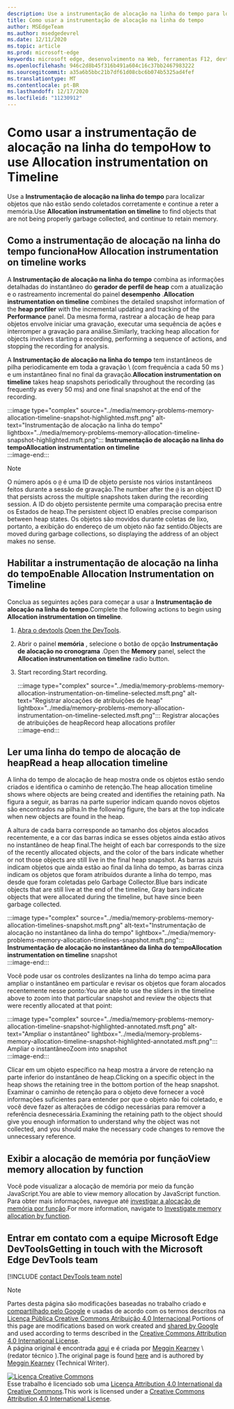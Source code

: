 ```yaml
---
description: Use a instrumentação de alocação na linha do tempo para localizar objetos que não estão sendo coletados corretamente e continue a reter a memória.
title: Como usar a instrumentação de alocação na linha do tempo
author: MSEdgeTeam
ms.author: msedgedevrel
ms.date: 12/11/2020
ms.topic: article
ms.prod: microsoft-edge
keywords: microsoft edge, desenvolvimento na Web, ferramentas F12, devtools
ms.openlocfilehash: 946c2d8b45f316b491a604c16c37bb2467983222
ms.sourcegitcommit: a35a6b5bbc21b7df61d08cbc6b074b5325ad4fef
ms.translationtype: MT
ms.contentlocale: pt-BR
ms.lasthandoff: 12/17/2020
ms.locfileid: "11230912"
---
```

<!-- Copyright Meggin Kearney 

   Licensed under the Apache License, Version 2.0 (the "License");
   you may not use this file except in compliance with the License.
   You may obtain a copy of the License at

       https://www.apache.org/licenses/LICENSE-2.0

   Unless required by applicable law or agreed to in writing, software
   distributed under the License is distributed on an "AS IS" BASIS,
   WITHOUT WARRANTIES OR CONDITIONS OF ANY KIND, either express or implied.
   See the License for the specific language governing permissions and
   limitations under the License. -->

# <span data-ttu-id="cadcd-104">Como usar a instrumentação de alocação na linha do tempo</span><span class="sxs-lookup"><span data-stu-id="cadcd-104">How to use Allocation instrumentation on Timeline</span></span>  

<span data-ttu-id="cadcd-105">Use a **Instrumentação de alocação na linha do tempo** para localizar objetos que não estão sendo coletados corretamente e continue a reter a memória.</span><span class="sxs-lookup"><span data-stu-id="cadcd-105">Use **Allocation instrumentation on timeline** to find objects that are not being properly garbage collected, and continue to retain memory.</span></span>  

## <span data-ttu-id="cadcd-106">Como a instrumentação de alocação na linha do tempo funciona</span><span class="sxs-lookup"><span data-stu-id="cadcd-106">How Allocation instrumentation on timeline works</span></span>  

<span data-ttu-id="cadcd-107">A **Instrumentação de alocação na linha do tempo** combina as informações detalhadas do instantâneo do **gerador de perfil de heap** com a atualização e o rastreamento incremental do painel **desempenho** .</span><span class="sxs-lookup"><span data-stu-id="cadcd-107">**Allocation instrumentation on timeline** combines the detailed snapshot information of the **heap profiler** with the incremental updating and tracking of the **Performance** panel.</span></span>  <span data-ttu-id="cadcd-108">Da mesma forma, rastrear a alocação de heap para objetos envolve iniciar uma gravação, executar uma sequência de ações e interromper a gravação para análise.</span><span class="sxs-lookup"><span data-stu-id="cadcd-108">Similarly, tracking heap allocation for objects involves starting a recording, performing a sequence of actions, and stopping the recording for analysis.</span></span>  

<!--todo: add profile memory problems (heap profiler) section when available  -->  
<!--todo: add profile evaluate performance (Performance panel) section when available  -->  

<span data-ttu-id="cadcd-109">A **Instrumentação de alocação na linha do tempo** tem instantâneos de pilha periodicamente em toda a gravação \ (com frequência a cada 50 ms \) e um instantâneo final no final da gravação.</span><span class="sxs-lookup"><span data-stu-id="cadcd-109">**Allocation instrumentation on timeline** takes heap snapshots periodically throughout the recording \(as frequently as every 50 ms\) and one final snapshot at the end of the recording.</span></span>  

:::image type="complex" source="../media/memory-problems-memory-allocation-timeline-snapshot-highlighted.msft.png" alt-text="Instrumentação de alocação na linha do tempo" lightbox="../media/memory-problems-memory-allocation-timeline-snapshot-highlighted.msft.png":::
   **<span data-ttu-id="cadcd-111">Instrumentação de alocação na linha do tempo</span><span class="sxs-lookup"><span data-stu-id="cadcd-111">Allocation instrumentation on timeline</span></span>**  
:::image-end:::  

> [!NOTE]
> <span data-ttu-id="cadcd-112">O número após o `@` é uma ID de objeto persiste nos vários instantâneos feitos durante a sessão de gravação.</span><span class="sxs-lookup"><span data-stu-id="cadcd-112">The number after the `@` is an object ID that persists across the multiple snapshots taken during the recording session.</span></span>  <span data-ttu-id="cadcd-113">A ID do objeto persistente permite uma comparação precisa entre os Estados de heap.</span><span class="sxs-lookup"><span data-stu-id="cadcd-113">The persistent object ID enables precise comparison between heap states.</span></span>  <span data-ttu-id="cadcd-114">Os objetos são movidos durante coletas de lixo, portanto, a exibição do endereço de um objeto não faz sentido.</span><span class="sxs-lookup"><span data-stu-id="cadcd-114">Objects are moved during garbage collections, so displaying the address of an object makes no sense.</span></span>  

## <span data-ttu-id="cadcd-115">Habilitar a instrumentação de alocação na linha do tempo</span><span class="sxs-lookup"><span data-stu-id="cadcd-115">Enable Allocation Instrumentation on Timeline</span></span>  

<span data-ttu-id="cadcd-116">Conclua as seguintes ações para começar a usar a **Instrumentação de alocação na linha do tempo**.</span><span class="sxs-lookup"><span data-stu-id="cadcd-116">Complete the following actions to begin using **Allocation instrumentation on timeline**.</span></span>  

1.  <span data-ttu-id="cadcd-117">[Abra o devtools][DevtoolsOpenIndex].</span><span class="sxs-lookup"><span data-stu-id="cadcd-117">[Open the DevTools][DevtoolsOpenIndex].</span></span>  
1.  <span data-ttu-id="cadcd-118">Abrir o painel **memória** , selecione o botão de opção **Instrumentação de alocação no cronograma** .</span><span class="sxs-lookup"><span data-stu-id="cadcd-118">Open the **Memory** panel, select the **Allocation instrumentation on timeline** radio button.</span></span>  
1.  <span data-ttu-id="cadcd-119">Start recording.</span><span class="sxs-lookup"><span data-stu-id="cadcd-119">Start recording.</span></span>  
    
    :::image type="complex" source="../media/memory-problems-memory-allocation-instrumentation-on-timeline-selected.msft.png" alt-text="Registrar alocações de atribuições de heap" lightbox="../media/memory-problems-memory-allocation-instrumentation-on-timeline-selected.msft.png":::
       <span data-ttu-id="cadcd-121">Registrar alocações de atribuições de heap</span><span class="sxs-lookup"><span data-stu-id="cadcd-121">Record heap allocations profiler</span></span>  
    :::image-end:::  
    
## <span data-ttu-id="cadcd-122">Ler uma linha do tempo de alocação de heap</span><span class="sxs-lookup"><span data-stu-id="cadcd-122">Read a heap allocation timeline</span></span>  

<span data-ttu-id="cadcd-123">A linha do tempo de alocação de heap mostra onde os objetos estão sendo criados e identifica o caminho de retenção.</span><span class="sxs-lookup"><span data-stu-id="cadcd-123">The heap allocation timeline shows where objects are being created and identifies the retaining path.</span></span>  <span data-ttu-id="cadcd-124">Na figura a seguir, as barras na parte superior indicam quando novos objetos são encontrados na pilha.</span><span class="sxs-lookup"><span data-stu-id="cadcd-124">In the following figure, the bars at the top indicate when new objects are found in the heap.</span></span>  

<span data-ttu-id="cadcd-125">A altura de cada barra corresponde ao tamanho dos objetos alocados recentemente, e a cor das barras indica se esses objetos ainda estão ativos no instantâneo de heap final.</span><span class="sxs-lookup"><span data-stu-id="cadcd-125">The height of each bar corresponds to the size of the recently allocated objects, and the color of the bars indicate whether or not those objects are still live in the final heap snapshot.</span></span>  <span data-ttu-id="cadcd-126">As barras azuis indicam objetos que ainda estão ao final da linha do tempo, as barras cinza indicam os objetos que foram atribuídos durante a linha do tempo, mas desde que foram coletadas pelo Garbage Collector.</span><span class="sxs-lookup"><span data-stu-id="cadcd-126">Blue bars indicate objects that are still live at the end of the timeline, Gray bars indicate objects that were allocated during the timeline, but have since been garbage collected.</span></span>  

:::image type="complex" source="../media/memory-problems-memory-allocation-timelines-snapshot.msft.png" alt-text="Instrumentação de alocação no instantâneo da linha do tempo" lightbox="../media/memory-problems-memory-allocation-timelines-snapshot.msft.png":::
   <span data-ttu-id="cadcd-128">**Instrumentação de alocação no instantâneo da linha do tempo**</span><span class="sxs-lookup"><span data-stu-id="cadcd-128">**Allocation instrumentation on timeline** snapshot</span></span>  
:::image-end:::  

<!--In the following figure, an action was performed 3 times.  The sample program caches five objects, so the last five blue bars are expected.  But the left-most blue bar indicates a potential problem.  -->  
<!--todo: redo figure 4 with multiple click actions  -->  

<span data-ttu-id="cadcd-129">Você pode usar os controles deslizantes na linha do tempo acima para ampliar o instantâneo em particular e revisar os objetos que foram alocados recentemente nesse ponto:</span><span class="sxs-lookup"><span data-stu-id="cadcd-129">You are able to use the sliders in the timeline above to zoom into that particular snapshot and review the objects that were recently allocated at that point:</span></span>  

:::image type="complex" source="../media/memory-problems-memory-allocation-timeline-snapshot-highlighted-annotated.msft.png" alt-text="Ampliar o instantâneo" lightbox="../media/memory-problems-memory-allocation-timeline-snapshot-highlighted-annotated.msft.png":::
   <span data-ttu-id="cadcd-131">Ampliar o instantâneo</span><span class="sxs-lookup"><span data-stu-id="cadcd-131">Zoom into snapshot</span></span>  
:::image-end:::  

<span data-ttu-id="cadcd-132">Clicar em um objeto específico na heap mostra a árvore de retenção na parte inferior do instantâneo de heap.</span><span class="sxs-lookup"><span data-stu-id="cadcd-132">Clicking on a specific object in the heap shows the retaining tree in the bottom portion of the heap snapshot.</span></span>  <span data-ttu-id="cadcd-133">Examinar o caminho de retenção para o objeto deve fornecer a você informações suficientes para entender por que o objeto não foi coletado, e você deve fazer as alterações de código necessárias para remover a referência desnecessária.</span><span class="sxs-lookup"><span data-stu-id="cadcd-133">Examining the retaining path to the object should give you enough information to understand why the object was not collected, and you should make the necessary code changes to remove the unnecessary reference.</span></span>  

## <span data-ttu-id="cadcd-134">Exibir a alocação de memória por função</span><span class="sxs-lookup"><span data-stu-id="cadcd-134">View memory allocation by function</span></span>  

<span data-ttu-id="cadcd-135">Você pode visualizar a alocação de memória por meio da função JavaScript.</span><span class="sxs-lookup"><span data-stu-id="cadcd-135">You are able to view memory allocation by JavaScript function.</span></span>  <span data-ttu-id="cadcd-136">Para obter mais informações, navegue até [investigar a alocação de memória por função][DevtoolsMemoryProblemsIndexInvestigateMemoryAllocationFunction].</span><span class="sxs-lookup"><span data-stu-id="cadcd-136">For more information, navigate to [Investigate memory allocation by function][DevtoolsMemoryProblemsIndexInvestigateMemoryAllocationFunction].</span></span>  

## <span data-ttu-id="cadcd-137">Entrar em contato com a equipe Microsoft Edge DevTools</span><span class="sxs-lookup"><span data-stu-id="cadcd-137">Getting in touch with the Microsoft Edge DevTools team</span></span>  

[!INCLUDE [contact DevTools team note](../includes/contact-devtools-team-note.md)]  

<!-- links -->  

[DevToolsOpenIndex]: ../open/index.md "Abrir o Microsoft Edge (Chromium) DevTools | Documentos da Microsoft"
[DevtoolsMemoryProblemsIndexInvestigateMemoryAllocationFunction]: ./index.md#investigate-memory-allocation-by-function "Investigar a alocação de memória por função-corrigir problemas de memória | Documentos da Microsoft"  

<!--[HeapProfiler]: ./heap-snapshots.md "How to Record Heap Snapshots"  -->  
<!--[PerformancePanel]: ../profile/evaluate-performance/timeline-tool ""  -->  

[MicrosoftEdgeChannel]: https://www.microsoftedgeinsider.com/download "Baixar um canal do Microsoft Edge"  

> [!NOTE]
> <span data-ttu-id="cadcd-141">Partes desta página são modificações baseadas no trabalho criado e [compartilhado pelo Google][GoogleSitePolicies] e usadas de acordo com os termos descritos na [Licença Pública Creative Commons Atribuição 4.0 Internacional][CCA4IL].</span><span class="sxs-lookup"><span data-stu-id="cadcd-141">Portions of this page are modifications based on work created and [shared by Google][GoogleSitePolicies] and used according to terms described in the [Creative Commons Attribution 4.0 International License][CCA4IL].</span></span>  
> <span data-ttu-id="cadcd-142">A página original é encontrada [aqui](https://developers.google.com/web/tools/chrome-devtools/memory-problems/allocation-profiler) e é criada por [Meggin Kearney][MegginKearney] \ (redator técnico \).</span><span class="sxs-lookup"><span data-stu-id="cadcd-142">The original page is found [here](https://developers.google.com/web/tools/chrome-devtools/memory-problems/allocation-profiler) and is authored by [Meggin Kearney][MegginKearney] \(Technical Writer\).</span></span>  

[![Licença Creative Commons][CCby4Image]][CCA4IL]  
<span data-ttu-id="cadcd-144">Esse trabalho é licenciado sob uma [Licença Attribution 4.0 International da Creative Commons][CCA4IL].</span><span class="sxs-lookup"><span data-stu-id="cadcd-144">This work is licensed under a [Creative Commons Attribution 4.0 International License][CCA4IL].</span></span>  

[CCA4IL]: https://creativecommons.org/licenses/by/4.0  
[CCby4Image]: https://i.creativecommons.org/l/by/4.0/88x31.png  
[GoogleSitePolicies]: https://developers.google.com/terms/site-policies  
[KayceBasques]: https://developers.google.com/web/resources/contributors/kaycebasques  
[MegginKearney]: https://developers.google.com/web/resources/contributors/megginkearney  
